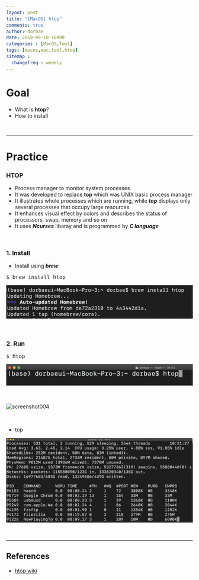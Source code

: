```yaml
---
layout: post
title: "[MacOS] htop"
comments: true
author: dorbae
date: 2019-09-10 +0900
categories : [MacOS,Tool]
tags: [macos,mac,tool,htop]
sitemap :
  changefreq : weekly
---
```


# Goal
* What is **htop**?
* How to install

<br />

---------------

# Practice

### HTOP
* Process manager to monitor system processes
* It was developed to replace **top** which was UNIX basic process manager
* It illustrates whole processes which are running, while ***top*** displays only several processes that occupy large resources
* It enhances visual effect by colors and describes the status of processors, swap, memory and so on 
* It uses ***Ncurses*** libaray and is programmed by ***C language***

<br />

### 1. Install 

* Install using ***brew***

<pre code=SHELL>
$ brew install htop
</pre>

![screenshot001](/assets/images/posts/2019/09/2019-09-10-macos-utility-htop-001.png)

<br />

### 2. Run

<pre code=SHELL>
$ htop
</pre>

![screenshot002](/assets/images/posts/2019/09/2019-09-10-macos-utility-htop-002.png)

<br />

![screenshot004](/assets/images/posts/2019/09/2019-09-10-macos-utility-htop-004.gif)

<br />

* top

![screenshot003](/assets/images/posts/2019/09/2019-09-10-macos-utility-htop-003.png)

<br />

------------

## References
* [htop wiki](https://ko.wikipedia.org/wiki/Htop)
